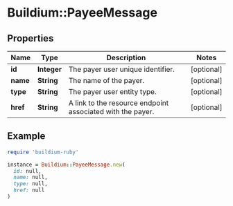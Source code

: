 # Buildium::PayeeMessage

## Properties

| Name | Type | Description | Notes |
| ---- | ---- | ----------- | ----- |
| **id** | **Integer** | The payer user unique identifier. | [optional] |
| **name** | **String** | The name of the payer. | [optional] |
| **type** | **String** | The payer user entity type. | [optional] |
| **href** | **String** | A link to the resource endpoint associated with the payer. | [optional] |

## Example

```ruby
require 'buildium-ruby'

instance = Buildium::PayeeMessage.new(
  id: null,
  name: null,
  type: null,
  href: null
)
```

